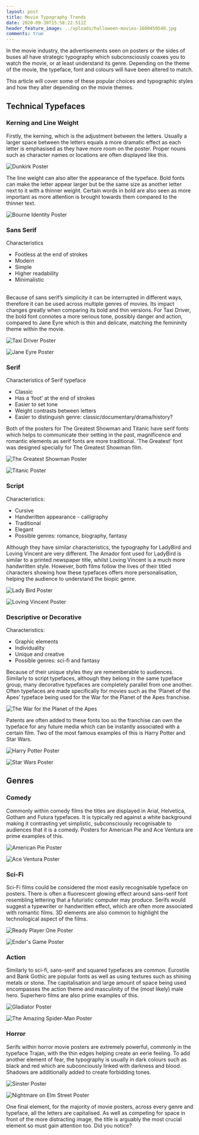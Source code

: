 ```yaml
---
layout: post
title: Movie Typography Trends
date: 2020-09-30T15:58:22.511Z
header_feature_image: ../uploads/halloween-movies-1600459548.jpg
comments: true
---
```

In the movie industry, the advertisements seen on posters or the sides of buses all have strategic typography which subconsciously coaxes you to watch the movie, or at least understand its genre. Depending on the theme of the movie, the typeface, font and colours will have been altered to match.

This article will cover some of these popular choices and typographic styles and how they alter depending on the movie themes.

## Technical Typefaces

### Kerning and Line Weight

Firstly, the kerning, which is the adjustment between the letters. Usually a larger space between the letters equals a more dramatic effect as each letter is emphasised as they have more room on the poster. Proper nouns such as character names or locations are often displayed like this.

![](../uploads/71nsvxfpstl._ac_sl1200_.jpg "Dunkirk Poster")

The line weight can also alter the appearance of the typeface. Bold fonts can make the letter appear larger but be the same size as another letter next to it with a thinner weight. Certain words in bold are also seen as more important as more attention is brought towards them compared to the thinner text.

![](../uploads/s3-bourne_identity_ver2-default-503.jpg "Bourne Identity Poster")

### Sans Serif

Characteristics

* Footless at the end of strokes
* Modern
* Simple
* Higher readability
* Minimalistic

\
Because of sans serif’s simplicity it can be interrupted in different ways, therefore it can be used across multiple genres of movies. Its impact changes greatly when comparing its bold and thin versions. For Taxi Driver, the bold font connotes a more serious tone, possibly danger and action, compared to Jane Eyre which is thin and delicate, matching the femininity theme within the movie.

![](../uploads/8c88fdb16137ced3c21443f7929fc515.jpg "Taxi Driver Poster")

![](../uploads/best-worst-movie-posters-jane-eyre-66264.jpg "Jane Eyre Poster")

### Serif

Characteristics of Serif typeface

* Classic
* Has a ‘foot’ at the end of strokes
* Easier to set tone
* Weight contrasts between letters
* Easier to distinguish genre: classic/documentary/drama/history?

Both of the posters for The Greatest Showman and Titanic have serif fonts which helps to communicate their setting in the past, magnificence and romantic elements as serif fonts are more traditional. ‘The Greatest’ font was designed specially for The Greatest Showman film.

![](../uploads/27_728.jpg "The Greatest Showman Poster")

![](../uploads/c6f1e7afaf50b8fc9a86975ffe1d1cb8.jpg "Titanic Poster")

### Script

Characteristics:

* Cursive
* Handwritten appearance - calligraphy
* Traditional
* Elegant
* Possible genres: romance, biography, fantasy

Although they have similar characteristics, the typography for LadyBird and Loving Vincent are very different. The Amador font used for LadyBird is similar to a printed newspaper title, whilst Loving Vincent is a much more handwritten style. However, both films follow the lives of their titled characters showing how these typefaces offers more personalisation, helping the audience to understand the biopic genre.

![](../uploads/32_677.jpg "Lady Bird Poster")

![](../uploads/mv5bmtu3nje2njgwn15bml5banbnxkftztgwndyzmzewmzi-._v1_.jpg "Loving Vincent Poster")

### Descriptive or Decorative

Characteristics:

* Graphic elements
* Individuality
* Unique and creative
* Possible genres: sci-fi and fantasy

Because of their unique styles they are rememberable to audiences. Similarly to script typefaces, although they belong in the same typeface group, many decorative typefaces are completely parallel from one another. Often typefaces are made specifically for movies such as the ‘Planet of the Apes’ typeface being used for the War for the Planet of the Apes franchise.

![](../uploads/mv5bndnmytqzmdetmmy0ms00otnjltk4mjitmdzhmzkzogi3mza0xkeyxkfqcgdeqxvynjk5nda3otk-._v1_.jpg "The War for the Planet of the Apes")

Patents are often added to these fonts too so the franchise can own the typeface for any future media which can be instantly associated with a certain film. Two of the most famous examples of this is Harry Potter and Star Wars.

![](../uploads/fp2512-harry-potter-teaser.jpg "Harry Potter Poster")

![](../uploads/the-last-jedi-theatrical-blog.jpg "Star Wars Poster")

## Genres

### Comedy

Commonly within comedy films the titles are displayed in Arial, Helvetica, Gotham and Futura typefaces. It is typically red against a white background making it contrasting yet simplistic, subconsciously recognisable to audiences that it is a comedy. Posters for American Pie and Ace Ventura are prime examples of this.

![](../uploads/c64a9829fa4638ff5de86330dd227e35_500x735.jpg "American Pie Poster")

![](../uploads/_57.jpg "Ace Ventura Poster")

### Sci-Fi

Sci-Fi films could be considered the most easily recognisable typeface on posters. There is often a fluorescent glowing effect around sans-serif font resembling lettering that a futuristic computer may produce. Serifs would suggest a typewriter or handwritten effect, which are often more associated with romantic films. 3D elements are also common to highlight the technological aspect of the films.

![](../uploads/fa80a26b24c87772cd96c4d38cfe6a07.jpg "Ready Player One Poster")

![](../uploads/mv5bmjazmzi5otgzml5bml5banbnxkftztgwmtu5mtawmde-._v1_.jpg "Ender's Game Poster")

### Action

Similarly to sci-fi, sans-serif and squared typefaces are common. Eurostile and Bank Gothic are popular fonts as well as using textures such as shining metals or stone. The capitalisation and large amount of space being used encompasses the action theme and masculinity of the (most likely) male hero. Superhero films are also prime examples of this.

![](../uploads/91ejl7sdavl._ac_sl1500_.jpg "Gladiator Poster")

![](../uploads/932370320_o.jpg "The Amazing Spider-Man Poster")

### Horror

Serifs within horror movie posters are extremely powerful, commonly in the typeface Trajan, with the thin edges helping create an eerie feeling. To add another element of fear, the typography is usually in dark colours such as black and red which are subconciously linked with darkness and blood. Shadows are additionally added to create forbidding tones.

![](../uploads/sinister-movie-poster.jpeg "Sinster Poster")

![](../uploads/a-nightmare-on-elm-street-2010-poster.jpg "Nightmare on Elm Street Poster")

One final element, for the majority of movie posters, across every genre and typeface, all the letters are capitalised. As well as competing for space in front of the more distracting image, the title is arguably the most crucial element so must gain attention too. Did you notice?